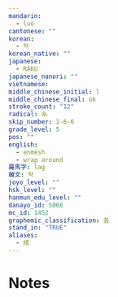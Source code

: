 ```yaml
---
mandarin:
  - luò
cantonese: ""
korean:
  - 락
korean_native: ""
japanese:
  - RAKU
japanese_nanori: ""
vietnamese:
middle_chinese_initial: l
middle_chinese_final: ɑk
stroke_count: "12"
radical: 糸
skip_number: 1-6-6
grade_level: 5
pos: ""
english:
  - enmesh
  - wrap around
羅馬字: lag
韓文: 락
joyo_level: ""
hsk_level: ""
hanmun_edu_level: ""
danayo_id: 5066
mc_id: 1452
graphemic_classification: 各
stand_in: "TRUE"
aliases:
  - 络
---
```


# Notes
